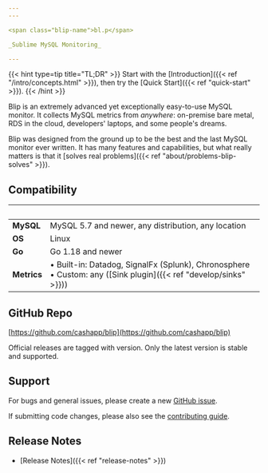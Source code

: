 ```yaml
---
---

<span class="blip-name">bl.p</span>

_Sublime MySQL Monitoring_

---
```


{{< hint type=tip title="TL;DR" >}}
Start with the [Introduction]({{< ref "/intro/concepts.html" >}}), then try the [Quick Start]({{< ref "quick-start" >}}).
{{< /hint >}}

Blip is an extremely advanced yet exceptionally easy-to-use MySQL monitor.
It collects MySQL metrics from _anywhere_: on-premise bare metal, RDS in the cloud, developers' laptops, and some people's dreams.

Blip was designed from the ground up to be the best and the last MySQL monitor ever written.
It has many features and capabilities, but what really matters is that it [solves real problems]({{< ref "about/problems-blip-solves" >}}).

## Compatibility

|&nbsp;|&nbsp;|
|------|------|
|**MySQL**|MySQL 5.7 and newer, any distribution, any location|
|**OS**|Linux|
|**Go**|Go 1.18 and newer|
|**Metrics**|&bull; Built-in: Datadog, SignalFx (Splunk), Chronosphere<br>&bull; Custom: any ([Sink plugin]({{< ref "develop/sinks" >}}))|

## GitHub Repo

[https://github.com/cashapp/blip](https://github.com/cashapp/blip)

Official releases are tagged with version.
Only the latest version is stable and supported.

## Support

For bugs and general issues, please create a new [GitHub issue](https://github.com/cashapp/blip/issues).

If submitting code changes, please also see the [contributing guide](https://github.com/cashapp/blip/blob/main/CONTRIBUTING.md).

## Release Notes

* [Release Notes]({{< ref "release-notes" >}})
